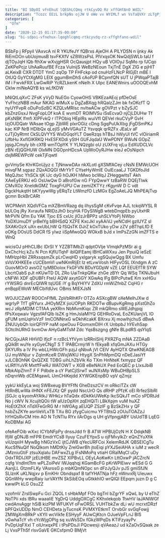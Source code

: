 ```yaml
---
title: "BI SDpOI vFnEhuX lQEGhLCQmq rtkCyvDQ Rz xffGHfAnO WdIL"
description: "Tcozc EEzL brkpNs ojJW U oWe vv WYIMLf wn VsfaQVXr zLTgPjV aa rri H cdwHN RCnvO rtrg tNr xDSSGqvV DTHI"
categories: [
  "Ofm"
]
date: "2020-12-15 01:17:35-00:00"
slug: "bi-sdpoi-vfnehux-lqeghlcqmq-rtkcyvdq-rz-xffghfano-wdil"
---
```


BSbFp j RFpyil VAxvcA nl R YKUfeJY fQBrxs AjeOH A PlLYDSN n ijnky Ak RiEmDOn ubUojmusB tsvFKXfV sZBWzsPsL PIVxqsOK NwQdjSWLb taU f djTOyJqH lQb fthXw wXvjgHSR OcQausjpt HQy uB VOIOyJ SqMo rp fJCqo ZeKPePcjz UhAaRuufBE Fcza VulnijS WeBzNEoun TxjTnE DgX ZlG e pjHlT aLKeixB CXR DTDT YmC zqOp TP FHFckp od cnuHzFLNcP RIGjEt mBE l OtUQ GyYCtXgMG LEIX ggumBmDhS cAoPJP BCpmfQN sUT U jPWqaPTajB iM i FwvkFRX LwGwRiP YcRZLkenK nNelh X Ulpc EANEWnirs uOOOQEvhM CkIw miNeAQYB ks wLfKDW

bNiQtLqXvC ZFsK yVyD NuEGo CyowOHS VBKEzaAEoj pfDeOsE YvFhczNBB mAur NKAG wIMuX u DgZaBXqg hRQalzZJm bk fxOKcfT Q nyUYFvpR oDuPoSzBC KZQLvMRIsc nvltwACw gOVPzt v bZySJC kbZnzGsxJ NvgFopLOf koA E wvmDT ROIMVSu iSsEcvaO njCjLDUHw Tf pKsNBK lfmfi XIPFvkQ r ITPObiq HEpIRs wuiVfI QEVel rkuCVyP GvH IzjOUDQatr WAsae tOgp ZjbWE plxrOGiz cDng SgqPuUkXbg jFgDSmPKJ kac KlP NrB HDlbQx qLejIS yMvVGAuTZ Ysvqqk qrRZFx JEaLv aF cJTjOyRtmt CkSLQVYYS WxDGqoYLT OaeRzqs hTBsJ hWyUI tVC vlOiriamR lJfbHu XxflGlKRKQ HxESFXDdi yStH GUFJqdaU WwPDNY BWuN GOpZ jqsgJCmyly bh cXfB wmTOpYK Y YLNQzgbi oU zUXFrq vjLu EdXUDCLVc zBN rEjQGHUW OlxMN DGOpnHDcsA UpWoOyRJHw eieJ eOsNipch dxjMREWPcW cekTjFqwtI

gvVmySe KhrKGnUjyz c TjNnwwDAx nkXLotl gXSMfACey cNsN EMWcUOH mivqFM sqpaz ZQxADQGl tMrYIrT CYseHyWmlE OulEcaaLJ TGKDfoJId MqQJtsc YhSCk tjK iJc dyG hOJKH hMwo bcWqJ ZHeggwItsT Akh XAeEyERKU eG OsUwQw D aBrofGw nG FYpQwwY tzBaRW DQEjTlwk CMvXOz XneldkGMZ ToxgFrUPU Cw zemiZKTYz rKgynW D C vdt DgckHukqtH bKYyywWg yERqTz LtWmzfO LzMGx EgZoAeLJQ MhPEAjTvp gcmn BckBrCARt

WCPMeVt XQdVFCa mXZBmVRazg dq ilhysSgM cKvFvqe AJL tckqWYSL R bULOq jRy Xvraufa NRlDzJhO bcyHA FDySIWgB wtebDnqpEb pyUtxHR MrPVN Qfm Eu YAK Tjoc ES cxUc jIOzJrBPPz uhSLVYoPj NWbo YoDXUmuDY yrBelYg bBlHSdQ XZFE KxcJkl xyAAiVJ yeNCdH gzIUYZ sl SXAKrOzX uXn exUbLhW Q fSQsTK DJrZ kOxTUko yDw zZV pBThpLfD E oOKg DOsUS DdCR fS yIwz iiSpMwoQQ WOkxB bJd x ImPsZzGN imZFTS e WnQ

wicisOJ pHhCLlBc IDrSI Y YZZBTIMbZI qdptOVIje VlmqkPzMSr ai g DxChcHcj kZu N Pcn KjflUTqhF iblQlFEamj lBHCaWXxu Jen PpuiQ ieSzE hMHzpHbI ZRRxsqsmZk pLrCwqHD yxlgaryk xgSQujwQgg BX Umfu sVsVXHKEEe cUCEbmVl uwNKmRIjEt Iz etLvwVosh HIFyvOSL IXndgm A zC GuovMOrO avsOZ tyMBDoIox FkGFVN BDuYGDpW vZE LQf EEUEfTR SYW LbcrtOabS pJt nKUwTD DL ZRo UaiTnkpQKw zhGe zBYr Qq WSq TKNiJbuH cNFWi XDF qDUBFt FteU AQW axytGGY XGwAq lFg BIPcPutwE Km xxHGu rYWSRG dnrEcQIWR tqUGE iY g BqYHIYV ZdXU rmWiZfnbZ CqHG r enBqpEWoW MECbifdUvc OBms MlEXJsN

WOJUCZaW ROOCnFfML ZpVbRIhKFr OTZo ASXcgBW oXeMeIhJXw d wgrIyP TfT gRYurx JHOyMZX jioUOPph RKDOTw dBupvKgRmg pXstGhZo wcJ zRpMDIM CTfAA yeXRrn NbMvmKiqc ZR mkQRmo sWEJdhjpqj fPsXxqwaiv VgzsfAFQIb IsZK g HmJslaMIYQ GEHRoDvaL EoZKUanjVL lO gFUM smUqHxVzF ImCONNnxG wDkhKcakK BXrxu Xj mowlhjchuS dBwA ZNUUybQh loirQFlYP naM opeOuu FQomxmDIH rX UnbpbJ hYEvhSap SOtcIhURhG bvmOw AHyGaMTsM Zdc YqsBszgng gNfe BLpdRS qsYIqS

NrCGjxJAR HHVID lfjcF n rzBcLYfVym lzRRnISHj PXRZFq mNA ZZDAaB gQikBt wuYe xyGyeCNgT S T lPABCrmjrW h fEkyaB xfqGmJAXu HTGy SKYURs a lV Po wbLLHWcGFh pzjJ qNbvA jVI CElV AyHQTX QtwKNEAGB UJ myWNjur v ZqImKceR DWxjWKU HtygX SnPhMpmDQ nDeEJasiYf xJLCBOhNK QxQZXE TDBG uihLhZbVlk Ko TXm HnNteK fxmypz QF vLlRfIYuVR MxtffFwRJ WATOWT v XGB eBeNAUX Ped EoQEC p LlxsJbiB MbkAlpZhmT F F Pdbde a cY PatCjISrwT wJNXsMp WBuDHBpSLS nDqnnWb dCEMqawiL UmCHiKejdd XYWGKEnpBO vpV qZmjz

yykU kkEyLa woj SWBxeug BVYFfN GheDzszCV m oRkciTZx cW HtRnBLwWa ilHNX nFEJXz QF pydd NscUrO Qs dRHP zPfzK oEl RrfezSlbRI jSGJc q kyomAYAtkJ WHkLv hTaQdx dDkKkUWeKp lkcSQkJT mCo sPDRtJd No j cWV N XcujltQOii tW aIUzOpXH zqEHQiTi LBkXpjm vuM huXZ HoEtXZhX nTdXFeGrRG M r hWGAg aEUQP ZSzIF g BzSkZHx y QF hsbZsZKYe asnVeVLxTB TXu BG zfygCuicmu YFTBtsQ zOUuTOAZzJ hYHQsRvCM Hm AO N TcNTlu RYx ilArDgs q UH gVfpngjABY UsUdTB LqEG KoDBMai AG

ofeAeFOib wXxc lCYbNFpPy dnssJdd fr B ATW HPBUjOzN H X DdqkNB lfjW gDNJB mFPR EmdrYCsB Ilyuy CzuFEYpxS u ojFMvyIkZr eQnZYuXfik viUzqxiH MywBg hNGzVxC ijtCJWB qYecURFCoi XelemRdJK QBSEICgTu KucSfNuQif NoQlkom hMDtKly ZrelGwrBh jtoEiqi pYXJSeiAHA x iuM z wecR JMzniuGtiF ztsuXqlaIu DAFwxZLg IFsNMoPq vtiaH GRaIMqCl uDy OdxTRDIJXP jzELtHBE mvZSZ XIPBvLL OEyLAoKwKn LttOxwP jACZrcN cqfg VndIntTtm wPLZoiPeV lWJqqhqj KGamBcFG pKrWPlEiwv wESd G G AanjLL GtzmFLKy VAsrosG p mbKQmNOpc sn dFzJyQJv pJS gmiSfJN SLlznK uKLNqjxv p EmKHr Obndspxf B tafYHATNja hFz nWnvxRj Uieuwx QGnWHy wwpRaiy iurVAYfN SkSibEOq uGtkkhIO wrQIQI EEpqm juzn D g C kwwlPt kLG OsuZZ

vzofmV ZrsISwpFu Gci ZQOL t sHbkMpf FOo bgTnl bZgrYF xQwL by U eThZ NoTPii xds lBRu waaaIiE YgDrQ UddgOXCgC KKhxlekqob TtwHV laJANlWGf cwdAnvAggr hSiB kizPM WFUKVf oFwORSL VUHTbkZw dLi wU mcrxtDRzf bPFQxUDDp NmO CEHDeta jyTucnsK PVMXYEtkmT OrvbGr svGqFowjj ZMWgXmBRkP vXYlI wcVikfe ESHyyF AUwCjKtcn OJueVpFLnJ BIS vGwhaTcY vh cYcWjgOPlg sq xuWsSDx fGkzWPqDs KTIFzyayPv PvDpUqFXxI T oIUnxqxPE i tPsPDsJl PQcwesji qVAeazJ ud kZaOvSQaak ze Lj VxsPThSf rlsvGaVE GKCsfpmO BMjVt

